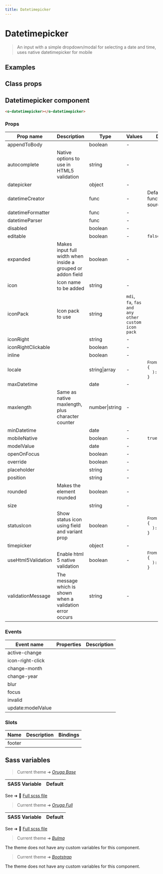 ```yaml
---
title: Datetimepicker
---
```


# Datetimepicker

<div class="vp-doc">

> An input with a simple dropdown/modal for selecting a date and time, uses native datetimepicker for mobile

<Carbon />
</div>

<div class="vp-example">

## Examples

<example-datetimepicker />

</div>
<div class="vp-example">

## Class props

<inspector-datetimepicker-viewer />

</div>

<div class="vp-doc">

## Datetimepicker component

```html
<o-datetimepicker></o-datetimepicker>
```

### Props

| Prop name          | Description                                                 | Type           | Values                                            | Default                                                                                                                               |
| ------------------ | ----------------------------------------------------------- | -------------- | ------------------------------------------------- | ------------------------------------------------------------------------------------------------------------------------------------- |
| appendToBody       |                                                             | boolean        | -                                                 | <code style='white-space: nowrap; padding: 0;'></code>                                                                                |
| autocomplete       | Native options to use in HTML5 validation                   | string         | -                                                 | <code style='white-space: nowrap; padding: 0;'></code>                                                                                |
| datepicker         |                                                             | object         | -                                                 | <code style='white-space: nowrap; padding: 0;'></code>                                                                                |
| datetimeCreator    |                                                             | func           | -                                                 | Default function (see source code)                                                                                                    |
| datetimeFormatter  |                                                             | func           | -                                                 | <code style='white-space: nowrap; padding: 0;'></code>                                                                                |
| datetimeParser     |                                                             | func           | -                                                 | <code style='white-space: nowrap; padding: 0;'></code>                                                                                |
| disabled           |                                                             | boolean        | -                                                 | <code style='white-space: nowrap; padding: 0;'></code>                                                                                |
| editable           |                                                             | boolean        | -                                                 | <code style='white-space: nowrap; padding: 0;'>false</code>                                                                           |
| expanded           | Makes input full width when inside a grouped or addon field | boolean        | -                                                 | <code style='white-space: nowrap; padding: 0;'></code>                                                                                |
| icon               | Icon name to be added                                       | string         | -                                                 | <code style='white-space: nowrap; padding: 0;'></code>                                                                                |
| iconPack           | Icon pack to use                                            | string         | `mdi`, `fa`, `fas and any other custom icon pack` | <code style='white-space: nowrap; padding: 0;'></code>                                                                                |
| iconRight          |                                                             | string         | -                                                 | <code style='white-space: nowrap; padding: 0;'></code>                                                                                |
| iconRightClickable |                                                             | boolean        | -                                                 | <code style='white-space: nowrap; padding: 0;'></code>                                                                                |
| inline             |                                                             | boolean        | -                                                 | <code style='white-space: nowrap; padding: 0;'></code>                                                                                |
| locale             |                                                             | string\|array  | -                                                 | <div><small>From <b>config</b>:</small></div><code style='white-space: nowrap; padding: 0;'>{<br>&nbsp;&nbsp;): undefined<br>}</code> |
| maxDatetime        |                                                             | date           | -                                                 | <code style='white-space: nowrap; padding: 0;'></code>                                                                                |
| maxlength          | Same as native maxlength, plus character counter            | number\|string | -                                                 | <code style='white-space: nowrap; padding: 0;'></code>                                                                                |
| minDatetime        |                                                             | date           | -                                                 | <code style='white-space: nowrap; padding: 0;'></code>                                                                                |
| mobileNative       |                                                             | boolean        | -                                                 | <code style='white-space: nowrap; padding: 0;'>true</code>                                                                            |
| modelValue         |                                                             | date           | -                                                 | <code style='white-space: nowrap; padding: 0;'></code>                                                                                |
| openOnFocus        |                                                             | boolean        | -                                                 | <code style='white-space: nowrap; padding: 0;'></code>                                                                                |
| override           |                                                             | boolean        | -                                                 | <code style='white-space: nowrap; padding: 0;'></code>                                                                                |
| placeholder        |                                                             | string         | -                                                 | <code style='white-space: nowrap; padding: 0;'></code>                                                                                |
| position           |                                                             | string         | -                                                 | <code style='white-space: nowrap; padding: 0;'></code>                                                                                |
| rounded            | Makes the element rounded                                   | boolean        | -                                                 | <code style='white-space: nowrap; padding: 0;'></code>                                                                                |
| size               |                                                             | string         | -                                                 | <code style='white-space: nowrap; padding: 0;'></code>                                                                                |
| statusIcon         | Show status icon using field and variant prop               | boolean        | -                                                 | <div><small>From <b>config</b>:</small></div><code style='white-space: nowrap; padding: 0;'>{<br>&nbsp;&nbsp;): true<br>}</code>      |
| timepicker         |                                                             | object         | -                                                 | <code style='white-space: nowrap; padding: 0;'></code>                                                                                |
| useHtml5Validation | Enable html 5 native validation                             | boolean        | -                                                 | <div><small>From <b>config</b>:</small></div><code style='white-space: nowrap; padding: 0;'>{<br>&nbsp;&nbsp;): true<br>}</code>      |
| validationMessage  | The message which is shown when a validation error occurs   | string         | -                                                 | <code style='white-space: nowrap; padding: 0;'></code>                                                                                |

### Events

| Event name        | Properties | Description |
| ----------------- | ---------- | ----------- |
| active-change     |            |
| icon-right-click  |            |
| change-month      |            |
| change-year       |            |
| blur              |            |
| focus             |            |
| invalid           |            |
| update:modelValue |            |

### Slots

| Name   | Description | Bindings |
| ------ | ----------- | -------- |
| footer |             |          |

</div>

<div class="vp-doc">

## Sass variables

<div class="theme-orugabase">

> Current theme ➜ _[Oruga Base](https://github.com/oruga-ui/theme-oruga)_

| SASS Variable | Default |
| ------------- | ------- |

See ➜ 📄 [Full scss file](https://github.com/oruga-ui/theme-oruga/tree/main/src/assets/scss/components/_datetimepicker.scss)

</div><div class="theme-orugafull">

> Current theme ➜ _[Oruga Full](https://github.com/oruga-ui/theme-oruga)_

| SASS Variable | Default |
| ------------- | ------- |

See ➜ 📄 [Full scss file](https://github.com/oruga-ui/theme-oruga/tree/main/src/assets/scss/components/_datetimepicker.scss)

</div><div class="theme-bulma">

> Current theme ➜ _[Bulma](https://github.com/oruga-ui/theme-bulma)_

<p>The theme does not have any custom variables for this component.</p>
</div><div class="theme-bootstrap">

> Current theme ➜ _[Bootstrap](https://github.com/oruga-ui/theme-bootstrap)_

<p>The theme does not have any custom variables for this component.</p>
</div>

</div>
